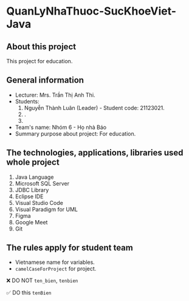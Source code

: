 # QuanLyNhaThuoc-SucKhoeViet-Java
## About this project
This project for education.
## General information
- Lecturer: Mrs. Trần Thị Anh Thi.
- Students:
    1. Nguyễn Thành Luân (Leader) - Student code: 21123021.
    2. .
    3. 
- Team's name: Nhóm 6 - Họ nhà Báo
- Summary purpose about project: For education.
## The technologies, applications, libraries used whole project
1. Java Language
2. Microsoft SQL Server
3. JDBC Library
4. Eclipse IDE
5. Visual Studio Code
6. Visual Paradigm for UML
7. Figma
8. Google Meet
9. Git
## The rules apply for student team
- Vietnamese name for variables.
- `camelCaseForProject` for project.

❌ DO NOT `ten_bien`, `tenbien`

✅ DO this `tenBien`
